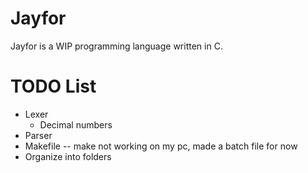 # Jayfor
Jayfor is a WIP programming language written in C.

# TODO List

* Lexer
    - Decimal numbers
* Parser
* Makefile -- make not working on my pc, made a batch file for now
* Organize into folders